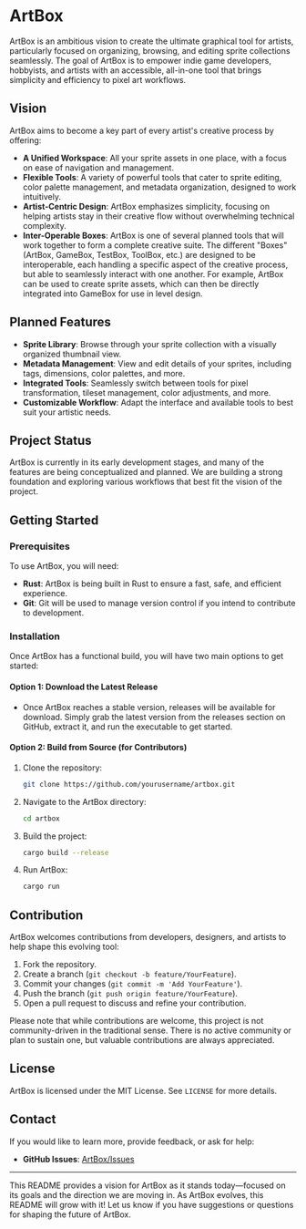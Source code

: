 # ArtBox

ArtBox is an ambitious vision to create the ultimate graphical tool for artists, particularly focused on organizing, browsing, and editing sprite collections seamlessly. The goal of ArtBox is to empower indie game developers, hobbyists, and artists with an accessible, all-in-one tool that brings simplicity and efficiency to pixel art workflows.

## Vision
ArtBox aims to become a key part of every artist's creative process by offering:
- **A Unified Workspace**: All your sprite assets in one place, with a focus on ease of navigation and management.
- **Flexible Tools**: A variety of powerful tools that cater to sprite editing, color palette management, and metadata organization, designed to work intuitively.
- **Artist-Centric Design**: ArtBox emphasizes simplicity, focusing on helping artists stay in their creative flow without overwhelming technical complexity.
- **Inter-Operable Boxes**: ArtBox is one of several planned tools that will work together to form a complete creative suite. The different "Boxes" (ArtBox, GameBox, TestBox, ToolBox, etc.) are designed to be interoperable, each handling a specific aspect of the creative process, but able to seamlessly interact with one another. For example, ArtBox can be used to create sprite assets, which can then be directly integrated into GameBox for use in level design.

## Planned Features
- **Sprite Library**: Browse through your sprite collection with a visually organized thumbnail view.
- **Metadata Management**: View and edit details of your sprites, including tags, dimensions, color palettes, and more.
- **Integrated Tools**: Seamlessly switch between tools for pixel transformation, tileset management, color adjustments, and more.
- **Customizable Workflow**: Adapt the interface and available tools to best suit your artistic needs.

## Project Status
ArtBox is currently in its early development stages, and many of the features are being conceptualized and planned. We are building a strong foundation and exploring various workflows that best fit the vision of the project.

## Getting Started

### Prerequisites
To use ArtBox, you will need:
- **Rust**: ArtBox is being built in Rust to ensure a fast, safe, and efficient experience.
- **Git**: Git will be used to manage version control if you intend to contribute to development.

### Installation
Once ArtBox has a functional build, you will have two main options to get started:

#### Option 1: Download the Latest Release
- Once ArtBox reaches a stable version, releases will be available for download. Simply grab the latest version from the releases section on GitHub, extract it, and run the executable to get started.

#### Option 2: Build from Source (for Contributors)
1. Clone the repository:
   ```sh
   git clone https://github.com/yourusername/artbox.git
   ```
2. Navigate to the ArtBox directory:
   ```sh
   cd artbox
   ```
3. Build the project:
   ```sh
   cargo build --release
   ```
4. Run ArtBox:
   ```sh
   cargo run
   ```

## Contribution
ArtBox welcomes contributions from developers, designers, and artists to help shape this evolving tool:
1. Fork the repository.
2. Create a branch (`git checkout -b feature/YourFeature`).
3. Commit your changes (`git commit -m 'Add YourFeature'`).
4. Push the branch (`git push origin feature/YourFeature`).
5. Open a pull request to discuss and refine your contribution.

Please note that while contributions are welcome, this project is not community-driven in the traditional sense. There is no active community or plan to sustain one, but valuable contributions are always appreciated.

## License
ArtBox is licensed under the MIT License. See `LICENSE` for more details.

## Contact
If you would like to learn more, provide feedback, or ask for help:
- **GitHub Issues**: [ArtBox/Issues](https://github.com/sarahyack/ArtBox/issues)

---

This README provides a vision for ArtBox as it stands today—focused on its goals and the direction we are moving in. As ArtBox evolves, this README will grow with it! Let us know if you have suggestions or questions for shaping the future of ArtBox.

